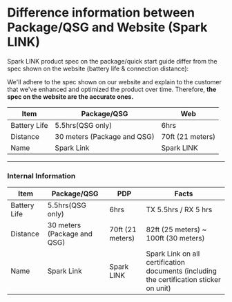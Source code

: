 # Difference information between Package/QSG and Website (Spark LINK)


Spark LINK product spec on the package/quick start guide differ from the spec shown on the website (battery life & connection distance):

We'll adhere to the spec shown on our website and explain to the customer that we've enhanced and optimized the product over time. Therefore, **the spec on the website are the accurate ones.**


| Item         | Package/QSG                 | Web              |
| ------------ | --------------------------- | ---------------- |
| Battery Life | 5.5hrs(QSG only)            | 6hrs             |
| Distance     | 30 meters (Package and QSG) | 70ft (21 meters) |
| Name         | Spark Link                  | Spark LINK       |


---
### **Internal Information**

| Item         | Package/QSG                 | PDP              | Facts                                                                                   |
| ------------ | --------------------------- | ---------------- | --------------------------------------------------------------------------------------- |
| Battery Life | 5.5hrs(QSG only)            | 6hrs             | TX 5.5hrs / RX 5 hrs                                                                    |
| Distance     | 30 meters (Package and QSG) | 70ft (21 meters) | 82ft (25 meters) ~ 100ft (30 meters)                                                    |
| Name         | Spark Link                  | Spark LINK       | Spark Link on all certification documents (including the certification sticker on unit) |
